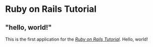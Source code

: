 # Ruby on Rails Tutorial

## "hello, world!"

This is the first application for the
[*Ruby on Rails Tutorial*](http://www.railstutorial.org/). Hello, world!